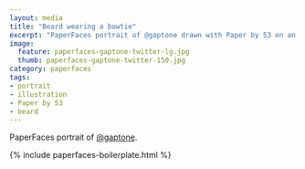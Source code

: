 ```yaml
---
layout: media
title: "Beard wearing a bowtie"
excerpt: "PaperFaces portrait of @gaptone drawn with Paper by 53 on an iPad."
image: 
  feature: paperfaces-gaptone-twitter-lg.jpg
  thumb: paperfaces-gaptone-twitter-150.jpg
category: paperfaces
tags: 
- portrait
- illustration
- Paper by 53
- beard
---
```


PaperFaces portrait of [@gaptone](http://twitter.com/gaptone).

{% include paperfaces-boilerplate.html %}